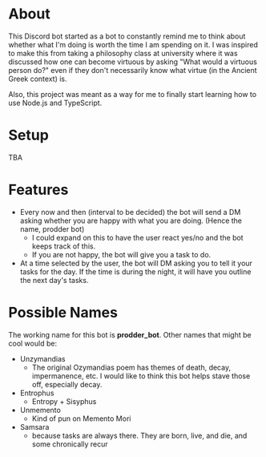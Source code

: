 # About

This Discord bot started as a bot to constantly remind me to think about whether what I'm doing is worth the time I am spending on it. I was inspired to make this from taking a philosophy class at university where it was discussed how one can become virtuous by asking "What would a virtuous person do?" even if they don't necessarily know what virtue (in the Ancient Greek context) is.    

Also, this project was meant as a way for me to finally start learning how to use Node.js and TypeScript.

# Setup
TBA

# Features

* Every now and then (interval to be decided) the bot will send a DM asking whether you are happy with what you are doing. (Hence the name, prodder bot)
    * I could expand on this to have the user react yes/no and the bot keeps track of this.
    * If you are not happy, the bot will give you a task to do.
* At a time selected by the user, the bot will DM asking you to tell it your tasks for the day. If the time is during the night, it will have you outline the next day's tasks.

# Possible Names

The working name for this bot is **prodder_bot**.
Other names that might be cool would be:
* Unzymandias
    * The original Ozymandias poem has themes of death, decay, impermanence, etc. I would like to think this bot helps stave those off, especially decay.
* Entrophus
    * Entropy + Sisyphus
* Unmemento
    * Kind of pun on Memento Mori
* Samsara
    * because tasks are always there. They are born, live, and die, and some chronically recur